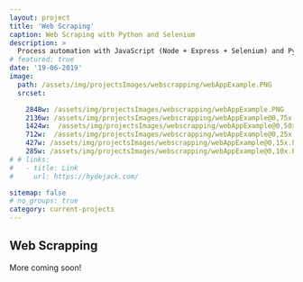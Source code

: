 ```yaml
---
layout: project
title: 'Web Scraping'
caption: Web Scraping with Python and Selenium
description: >
  Process automation with JavaScript (Node + Express + Selenium) and Python (Selenium)
# featured: true
date: '19-06-2019'
image: 
  path: /assets/img/projectsImages/webscrapping/webAppExample.PNG
  srcset: 

    2848w: /assets/img/projectsImages/webscrapping/webAppExample.PNG
    2136w: /assets/img/projectsImages/webscrapping/webAppExample@0,75x.PNG
    1424w:  /assets/img/projectsImages/webscrapping/webAppExample@0,50x.PNG
    712w:  /assets/img/projectsImages/webscrapping/webAppExample@0,25x.PNG
    427w: /assets/img/projectsImages/webscrapping/webAppExample@0,15x.PNG
    285w: /assets/img/projectsImages/webscrapping/webAppExample@0,10x.PNG
# # links:
#   - title: Link
#     url: https://hydejack.com/

sitemap: false
# no_groups: true
category: current-projects
---
```


## Web Scrapping

More coming soon!
